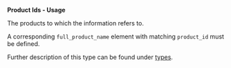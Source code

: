 **Product Ids - Usage**

The products to which the information refers to.

A corresponding `full_product_name` element with matching `product_id` must be defined.

Further description of this type can be found under [types](types/products-usage.en.md).
